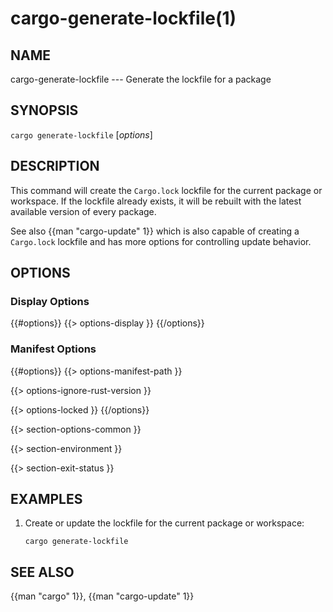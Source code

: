# cargo-generate-lockfile(1)

## NAME

cargo-generate-lockfile --- Generate the lockfile for a package

## SYNOPSIS

`cargo generate-lockfile` [_options_]

## DESCRIPTION

This command will create the `Cargo.lock` lockfile for the current package or
workspace. If the lockfile already exists, it will be rebuilt with the latest
available version of every package.

See also {{man "cargo-update" 1}} which is also capable of creating a `Cargo.lock`
lockfile and has more options for controlling update behavior.

## OPTIONS

### Display Options

{{#options}}
{{> options-display }}
{{/options}}

### Manifest Options

{{#options}}
{{> options-manifest-path }}

{{> options-ignore-rust-version }}

{{> options-locked }}
{{/options}}

{{> section-options-common }}

{{> section-environment }}

{{> section-exit-status }}

## EXAMPLES

1. Create or update the lockfile for the current package or workspace:

       cargo generate-lockfile

## SEE ALSO
{{man "cargo" 1}}, {{man "cargo-update" 1}}
